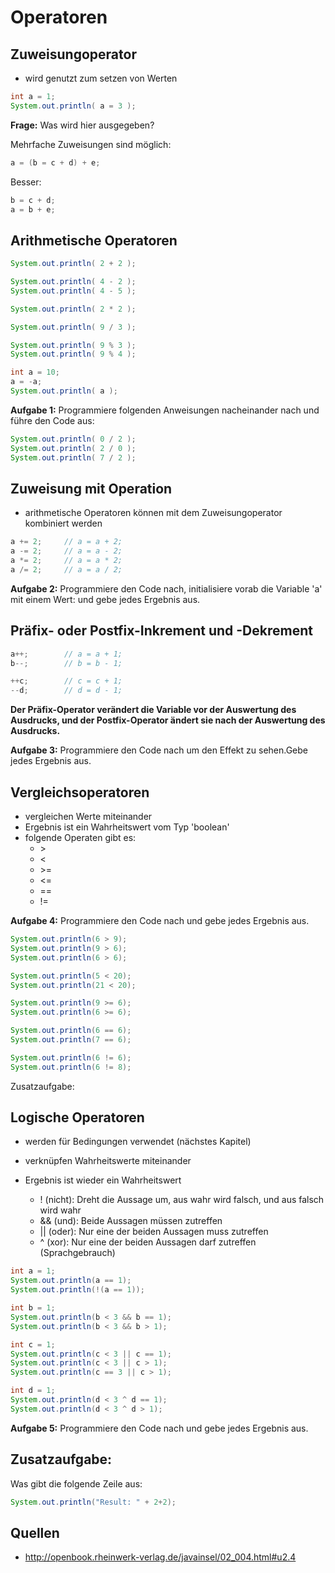 # Operatoren

## Zuweisungoperator
* wird genutzt zum setzen von Werten

```java
int a = 1;
System.out.println( a = 3 );
```
**Frage:** Was wird hier ausgegeben?

Mehrfache Zuweisungen sind möglich:

```java
a = (b = c + d) + e;
```

Besser:
```java
b = c + d;
a = b + e;
```

## Arithmetische Operatoren
```java
System.out.println( 2 + 2 );

System.out.println( 4 - 2 );
System.out.println( 4 - 5 );

System.out.println( 2 * 2 );

System.out.println( 9 / 3 );

System.out.println( 9 % 3 );
System.out.println( 9 % 4 );

int a = 10;
a = -a;
System.out.println( a );
```

**Aufgabe 1:**
Programmiere folgenden Anweisungen nacheinander nach und führe den Code aus:
```java
System.out.println( 0 / 2 );
System.out.println( 2 / 0 );
System.out.println( 7 / 2 );
```

## Zuweisung mit Operation
* arithmetische Operatoren können mit dem Zuweisungoperator kombiniert werden

```java
a += 2;     // a = a + 2;
a -= 2;     // a = a - 2;
a *= 2;     // a = a * 2;
a /= 2;     // a = a / 2;
```

**Aufgabe 2:**
Programmiere den Code nach, initialisiere vorab die Variable 'a' mit einem Wert:
und gebe jedes Ergebnis aus.

## Präfix- oder Postfix-Inkrement und -Dekrement
```java
a++;        // a = a + 1;
b--;        // b = b - 1;

++c;        // c = c + 1;
--d;        // d = d - 1;
```

__Der Präfix-Operator verändert die Variable vor der Auswertung des Ausdrucks, und der Postfix-Operator ändert sie nach
der Auswertung des Ausdrucks.__

**Aufgabe 3:**
Programmiere den Code nach um den Effekt zu sehen.Gebe jedes Ergebnis aus.


## Vergleichsoperatoren
* vergleichen Werte miteinander
* Ergebnis ist ein Wahrheitswert vom Typ 'boolean'
* folgende Operaten gibt es:
    * \>
    * <
    * \>=
    * <=
    * ==
    * !=

**Aufgabe 4:**
Programmiere den Code nach und gebe jedes Ergebnis aus.

```java
System.out.println(6 > 9);
System.out.println(9 > 6);
System.out.println(6 > 6);

System.out.println(5 < 20);
System.out.println(21 < 20);

System.out.println(9 >= 6);
System.out.println(6 >= 6);

System.out.println(6 == 6);
System.out.println(7 == 6);

System.out.println(6 != 6);
System.out.println(6 != 8);
```

Zusatzaufgabe:

## Logische Operatoren
* werden für Bedingungen verwendet (nächstes Kapitel)
* verknüpfen Wahrheitswerte miteinander
* Ergebnis ist wieder ein Wahrheitswert

    * ! (nicht): Dreht die Aussage um, aus wahr wird falsch, und aus falsch wird wahr
    * && (und): Beide Aussagen müssen zutreffen
    * || (oder): Nur eine der beiden Aussagen muss zutreffen
    * ^ (xor): Nur eine der beiden Aussagen darf zutreffen (Sprachgebrauch)

```java
int a = 1;
System.out.println(a == 1);
System.out.println(!(a == 1));

int b = 1;
System.out.println(b < 3 && b == 1);
System.out.println(b < 3 && b > 1);

int c = 1;
System.out.println(c < 3 || c == 1);
System.out.println(c < 3 || c > 1);
System.out.println(c == 3 || c > 1);

int d = 1;
System.out.println(d < 3 ^ d == 1);
System.out.println(d < 3 ^ d > 1);
```

**Aufgabe 5:**
Programmiere den Code nach und gebe jedes Ergebnis aus.

## Zusatzaufgabe:
Was gibt die folgende Zeile aus:
```java
System.out.println("Result: " + 2+2);
```

## Quellen
* http://openbook.rheinwerk-verlag.de/javainsel/02_004.html#u2.4